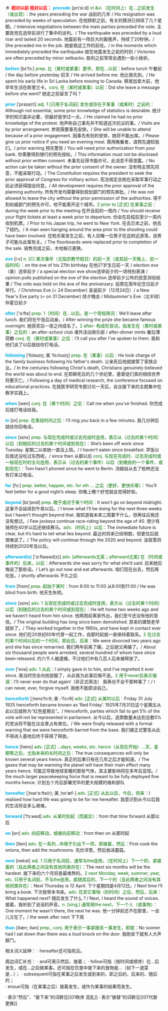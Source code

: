 ☀ <font color="red">**相对以前 相对以后：**</font>
<font color="sky blue">**precede**</font> [prɪˈsi:d]
<font color="rgb(227, 108, 9)">vt.&vi.（在时间上）在…之前发生（或出现）：</font>the years preceding the war 战前的几年 / His resignation was preceded by weeks of speculation. 在他辞职之前，有关的猜测已持续了几个星期。/ Intensive negotiations between the main parties preceded the vote. 主要政党在选举前进行了集中的谈判。/ The earthquake was preceded by a loud roar and lasted 20 seconds. 地震前有一阵巨大的轰隆声，持续了20秒钟。/ She preceded me in the job. 她是我这工作的前任。/ in the moments which immediately preceded the earthquake 就在地震发生之前的时刻 / Victories are often preceded by minor setbacks. 胜利之前常常会遇到一些小挫折。

<font color="sky blue">**before**</font> [bɪ'fɔ:] 
<font color="rgb(227, 108, 9)">prep. 比（某时或某事）更早，即在…以前：</font>before lunch 午餐前 / the day before yesterday 前天 / He arrived before me. 他比我先到。/ He spent his early life in Sri Lanka before moving to Canada. 移居加拿大前，他早年生活在斯里兰卡。<font color="rgb(227, 108, 9)">conj. 在（某时或某事）以前：</font>Did she leave a message before she went? 她走之前留言了吗？ 
           
<font color="sky blue">**prior**</font> [ˈpraɪə(r)]
<font color="rgb(227, 108, 9)">adj. 1 [只用于名词前] 发生或存在于某事（或某时）之前的：</font>Although not essential, some prior knowledge of statistics is desirable. 统计学的知识虽非必要，但最好是学过一点。/ He claimed he had no prior knowledge of the protest. 他声称自己事先并不知道这次抗议的事。/ Visits are by prior arrangement. 参观需要事先安排。/ She will be unable to attend because of a prior engagement. 因事先有别的安排，她将不能出席。/ Please give us prior notice if you need an evening meal. 需用晚餐者，请预先通知我们。/ prior warning 预先警告 / You will need prior authorization from your bank. 你需要得到银行的预先授权。/ This information must not be disclosed without prior written consent. 未事先征得书面许可，此消息不得泄露。/ No action can be taken without the prior consent of the owner. 没有物主预先同意，不能采取行动。/ The Constitution requires the president to seek the prior approval of Congress for military action. 宪法规定总统在采取军事行动之前必须获得国会同意。/ All development requires the prior approval of the planning authority. 所有开发均需要得到规划部门的预先审批。/ He was not allowed to leave the city without the prior permission of the authorities. 得不到权威部门的预先许可，他不能离开这个城市。<font color="rgb(227, 108, 9)">2 prior to [正式] 在某事之前：</font>during the week prior to the meeting 在开会前的一周内 / You should receive your flight tickets at least a week prior to departure. 你会在启程前至少一周内收到机票。/ Prior to his Japan trip, he went to New York. 在去日本之前，他去了纽约。/ A man seen hanging around the area prior to the shooting could have been involved. 在枪杀案发生之前，有人目睹一位男子在这附近游荡，该男子可能与此案有关。/ The floorboards were replaced prior to completion of the sale. 销售完成之前，木地板已更换。
           
<font color="sky blue">**eve**</font> [i:v]
<font color="rgb(227, 108, 9)">n. [C] 某次事件（尤指宗教节假日）的前一天（或其前一天晚上、前一段时间）：</font>on the eve of his 27th birthday 在他27岁生日前一天 / election eve（美）选举前夕 / a special election eve show选举前夕的一场特别表演 / opinion polls published on the eve of the election 选举前夕公布的民意测验结果 / The vote was held on the eve of the anniversary. 投票在周年纪念日前夕举行。/ Christmas Eve (= 24 December) 圣诞前夕（12月24日）/ a New Year's Eve party (= on 31 December) 除夕晚会 / Midsummer's Eve（北半球）仲夏日前夕

<font color="sky blue">**after**</font> ['ɑːftə] 
<font color="rgb(227, 108, 9)">prep. 1（时间）在…以后。是一个常规用词：</font>We’ll leave after lunch. 我们将在午饭后动身。/ After winning the prize she became famous overnight. 她获奖后一夜之间成名了。<font color="rgb(227, 108, 9)">2 after- 构成形容词，指发生在（某时或某事）之后的：</font>an after-school club 课外活动俱乐部 / after-dinner mints 餐后薄荷糖 <font color="rgb(227, 108, 9)">conj. 在（某时或某事）之后：</font>I’ll call you after I’ve spoken to them. 我和他们谈了以后就给你打电话。
           
<font color="sky blue">**following**</font> [ˈfɒləʊɪŋ; 美 ˈfɑ:loʊɪŋ]
<font color="rgb(227, 108, 9)">prep. 在（某事）以后：</font>He took charge of the family business following his father's death. 父亲死后他就接管了家族企业。/ In the centuries following Christ's death, Christians genuinely believed the world was about to end. 在耶稣死后的几个世纪里，基督徒们真的相信世界将要灭亡。/ Following a day of medical research, the conference focused on educational practices. 在就医学研究专题讨论一天后，会议接下来的主题集中在教学实践上。

<font color="sky blue">**when**</font> [wen] 
<font color="rgb(227, 108, 9)">conj. 在（某个时间）之后：</font>Call me when you’ve finished. 你完成后就打电话给我。

<font color="sky blue">**in**</font> [ɪn] 
<font color="rgb(227, 108, 9)">prep. 在某段时间之后：</font>I’ll ring you back in a few minutes. 我几分钟后就给你回电话。

<font color="sky blue">**since**</font> [sɪns] 
<font color="rgb(227, 108, 9)">prep. 与现在完成时或过去完成时连用，表示从（过去的某个时间）以后（到随后的过去的某个时间或到现在）：</font>She’s been off work since Tuesday. 星期二以来她一直没上班。/ I haven’t eaten since breakfast. 早饭以后我还没吃过东西呢。/ since then 从那以后 <font color="rgb(227, 108, 9)">conj. 与现在完成时、过去完成时或一般现在时的主句连用，表示从（过去的某个事件）以后（到晚些的一个事件，或到现在）：</font>Tom hasn’t phoned since he went to Berlin. 汤姆自从去了柏林还没有打来过电话。

<font color="sky blue">**for**</font> [fɔ:] 
<font color="rgb(227, 108, 9)">prep. better, happier, etc. for sth … 之后（更好、更快乐等）：</font>You’ll feel better for a good night’s sleep. 你晚上睡个好觉就会觉得好些。

<font color="sky blue">**beyond**</font> [bɪ'jɒnd] 
<font color="rgb(227, 108, 9)">prep. 晚于或迟于某个时间：</font>It won’t go on beyond midnight. 这事不会延续到午夜以后。/ I know what I’ll be doing for the next three weeks but I haven’t thought beyond that. 我知道我未来三周要干什么，但再往后我还没有想过。/ Few jockeys continue race-riding beyond the age of 40. 很少有骑师在40岁以后还继续赛马。<font color="rgb(227, 108, 9)">adv.（时间上）以后：</font>The immediate future is clear, but it’s hard to tell what lies beyond. 最近的将来已经明朗，但更往后就很难说了。/ The policy will continue through the 2020 and beyond. 该政策将持续到2020年及以后。

<font color="sky blue">**afterward(s)**</font> ['ɑːftəwəd(z)] 
<font color="rgb(227, 108, 9)">adv. [afterwards尤英；afterward尤美] 在（时间或事件的）后来，以后：</font>Afterwards she was sorry for what she’d said. 后来她后悔说了那些话。/ Let’s go out now and eat afterwards. 咱们现在出去，然后再吃饭。/ shortly afterwards 不久之后

<font color="sky blue">**from**</font> [frɒm] 
<font color="rgb(227, 108, 9)">prep. 起始于某时：</font>from 8:00 to 11:00 从8:00到11:00 / He was blind from birth. 他天生失明。

<font color="sky blue">**since**</font> [sɪns] 
<font color="rgb(227, 108, 9)">adv. 1 与现在完成时或过去完成时连用，表示从（过去的某个时间）以后（到随后的过去的某个时间或到现在）：</font>He left home two weeks ago and we haven’t heard from him since. 他两周前离家外出，我们至今还没有他的音信。/ The original building has long since been demolished. 原来的建筑老早就拆了。/ They worked together in the 1960s, and have kept in contact ever since. 他们在20世纪60年代曾一起工作，自那时起就一直保持着联系。<font color="rgb(227, 108, 9)">2 在过去的某个时间以后的一个时间，即此后，后来：</font>We were divorced two years ago and she has since remarried. 我们两年前离了婚，之后她又再婚了。/ About six thousand people were arrested, several hundred of whom have since been released. 约六千人被逮捕，不过他们中有几百人后来被释放了。

<font color="sky blue">**ever**</font> ['evə] 
<font color="rgb(227, 108, 9)">adv. 1 从此：</font>I simply gave in to him, and I’ve regretted it ever since. 我当时完全向他屈服了，从此我为此事后悔不迭。<font color="rgb(227, 108, 9)">2 用于never后表示强调：</font>I’ll never ever do that again!（非正式用法） 我再也不会干那种事了！/ I can never, ever, forgive myself. 我绝不能原谅自己。
           
<font color="sky blue">**henceforth**</font> [ˌhensˈfɔ:θ; 美 -ˈfɔ:rθ]
<font color="rgb(227, 108, 9)">adv. [正式] 从某时以后：</font>Friday 31 July 1925 henceforth became known as ‘Red Friday’. 1925年7月31日这个星期五从此以后就称为“红色星期五”。/ Henceforth, parties which fail to get 5% of the vote will not be represented in parliament. 从今以后，选票数量未达到总数5%的党派将不能在议会里占有席位。/ We were finally released with a formal warning that we were henceforth barred from the base. 我们被正式警告从此不得进入基地后终于获得了释放。
           
<font color="sky blue">**hence**</font> [hens]
<font color="rgb(227, 108, 9)">adv. [正式] …days, weeks, etc. hence（从现在开始）…天、星期等之后，尤指未来的长时间之后：</font>The true consequences will only be known several years hence. 真正的后果只有在几年之后才能知道。/ The gases that may be warming the planet will have their main effect many years hence. 可能正导致地球变暖的那些气体，其主要影响将在多年后显现。/ the much larger peacekeeping force that is meant to be fully deployed five months hence. 计划五个月后部署完毕的更大规模的维和部队
           
<font color="sky blue">**hereafter**</font> [ˌhɪərˈɑ:ftə(r); 美 ˌhɪrˈæf-]
<font color="rgb(227, 108, 9)">adv. [正式] 从此以后、今后、将来：</font>I realised how hard life was going to be for me hereafter. 我意识到从今以后我的生活将会多么艰难。

<font color="sky blue">**forward**</font> ['fɔ:wəd] 
<font color="rgb(227, 108, 9)">adv. 从某时刻起（而属实）：</font>from that time forward 从那以后

<font color="sky blue">**on**</font> [ɒn] 
<font color="rgb(227, 108, 9)">adv. 向前移动，或被向前移动：</font>from then on 从那时起

<font color="sky blue">**then**</font> [ðen] 
<font color="rgb(227, 108, 9)">adv. 在一系列…中用于引出下一项，即接着，然后：</font>First cook the onions, then add the mushrooms. 先炒洋葱，然后放进蘑菇。

<font color="sky blue">**next**</font> [nekst] 
<font color="rgb(227, 108, 9)">adj. 1 只用于名词前，通常与the连用，（在时间上）下一个的、紧接着的（且此两者之间没有其他同类存在）：</font>The next six months will be the hardest. 接下来的六个月将是最难熬的。<font color="rgb(227, 108, 9)">2 next Monday, week, summer, year, etc. 只用于名词前，不与the连用，紧随其后的、下一个的（且此两者之间没有其他同类存在）：</font>Next Thursday is 12 April. 下个星期四是4月12日。/ Next time I’ll bring a book. 下次我带本书来。<font color="rgb(227, 108, 9)">adv. 在其它事物（的时间）之后，然后，后来：</font>What happened next? 随后发生了什么？/ Next, I heard the sound of voices. 接着，我听到了说话的声音。<font color="rgb(227, 108, 9)">n. [sing.] 通常用the next，下一个人（或事物）：</font>One moment he wasn’t there, the next he was. 他一分钟前还不在那里，一会儿又在了。/ the week after next 下下周

<font color="sky blue">**than**</font> [ðæn; ðən] 
<font color="rgb(227, 108, 9)">prep., conj. 用于表示一事紧跟另一事发生，即就：</font>No sooner had I sat down than there was a loud knock on the door. 我刚坐下就有人大声敲门。

相关词义延伸：
· hereafter还可指死后。

周边词汇补充：
· and可表示然后、接着；
· follow可指（按时间或顺序）在…后发生，或在…之后做某事。还可指在饮食中接下来的食物是…（如下一道菜是…）；
· subsequent可指在某事之后发生或到来的，即之后的、后来的、随后的；         
· ensue可指（在某事之后）接着发生，或作为某事的结果而发生。

· 表示“然后”、“接下来”的词群见[[01秩序 混乱]]
· 表示“接替”的词群见[[07代替 更换]]
